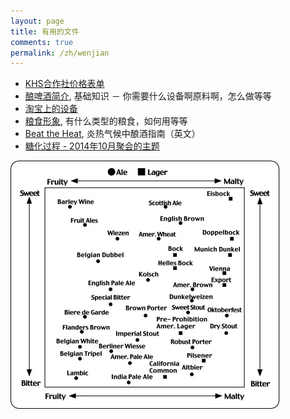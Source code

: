 ```yaml
---
layout: page
title: 有用的文件
comments: true
permalink: /zh/wenjian
---
```


* [KHS合作社价格表单](/media/files/coop.pdf)
* [酿啤酒简介](/media/files/introduction-to-brewing--chinese.pdf), 基础知识 － 你需要什么设备啊原料啊，怎么做等等
* [淘宝上的设备](/media/files/taobao-list.pdf)
* [粮食形象](/media/files/grains.pdf), 有什么类型的粮食，如何用等等
* [Beat the Heat](/media/files/beat-the-heat.pdf), 炎热气候中酿酒指南（英文）
* [糖化过程 - 2014年10月聚会的主题](/media/files/mashing-chinese.pdf)

!["啤酒范伟图"](/media/files/beer-spectrum.jpg)